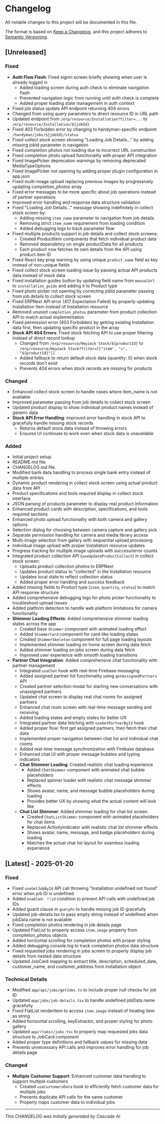 # Changelog

All notable changes to this project will be documented in this file.

The format is based on [Keep a Changelog](https://keepachangelog.com/en/1.0.0/),
and this project adheres to [Semantic Versioning](https://semver.org/spec/v2.0.0.html).

## [Unreleased]

### Fixed
- **Auth Flow Flash**: Fixed signin screen briefly showing when user is already logged in
  - Added loading screen during auth check to eliminate navigation flash
  - Prevented navigation logic from running until auth check is complete
  - Added proper loading state management in auth context
- Fixed job status update API endpoint returning 404 errors
- Changed from using query parameters to direct resource ID in URL path
- Updated endpoint from `/erp/resource/Installation?filter=...` to `/erp/resource/Installation/${jobId}`
- Fixed 403 Forbidden error by changing to handyman-specific endpoint `/handyman/jobs/${jobId}/status`
- Fixed collect stock screen showing "Loading Job Details..." by adding missing jobId parameter in navigation
- Fixed completion photos not loading due to incorrect URL construction
- Fixed completion photo upload functionality with proper API integration
- Fixed ImagePicker deprecation warnings by removing deprecated MediaTypeOptions
- Fixed ImagePicker not opening by adding proper plugin configuration in app.json
- Fixed multi-image upload replacing previous images by progressively updating completion_photos array
- Fixed error messages to be more specific about job operations instead of partner operations
- Improved error handling and response data structure validation
- Fixed "Loading Job Details..." message showing indefinitely in collect stock screen by:
  - Adding missing `item_name` parameter to navigation from job details
  - Removing strict `item_name` requirement from loading condition
  - Added debugging logs to track parameter flow
- Fixed multiple products support in job details and collect stock screens:
  - Created ProductItem components that fetch individual product data
  - Removed dependency on single productData for all products
  - Each product now fetches its own details from the API using product.item ID
- Fixed React key prop warning by using unique `product.name` field as key instead of non-unique fields
- Fixed collect stock screen loading issue by passing actual API products data instead of mock data
- Fixed installation guides button by updating field name from `manualUrl` to `installation_guide` and adding it to Product type
- Fixed photo picker not opening by correcting jobId parameter passing from job details to collect stock screen
- Fixed ERPNext API error (417 Expectation Failed) by properly updating Installation Item instead of Installation resource
- Removed unused `completion_photos` parameter from product collection API to match actual implementation
- Fixed permission error (403 Forbidden) by getting existing Installation data first, then updating specific product in the array
- **Stock API 404 Errors**: Fixed stock fetching API to use proper filtering instead of direct record lookup
  - Changed from `/erp/resource/Heyzack Stock/${productId}` to `/erp/resource/Heyzack Stock?filter=[["item", "=", "${productId}"]]`
  - Added fallback to return default stock data (quantity: 0) when stock records don't exist
  - Prevents 404 errors when stock records are missing for products

### Changed
- Enhanced collect stock screen to handle cases where item_name is not available
- Improved parameter passing from job details to collect stock screen
- Updated product display to show individual product names instead of generic data
- **Stock API Error Handling**: Improved error handling in stock API to gracefully handle missing stock records
  - Returns default stock data instead of throwing errors
  - Ensures UI continues to work even when stock data is unavailable

### Added
- Initial project setup.
- README.md file.
- CHANGELOG.md file.
- Modified bank data handling to process single bank entry instead of multiple entries
- Dynamic product rendering in collect stock screen using actual product data from API
- Product specifications and tools required display in collect stock interface
- JSON parsing of products parameter to display real product information
- Enhanced product cards with description, specifications, and tools required sections
- Enhanced photo upload functionality with both camera and gallery options
- Selection dialog for choosing between camera capture and gallery pick
- Separate permission handling for camera and media library access
- Multi-image selection from gallery with sequential upload processing
- Individual image upload with proper Installation resource updates
- Progress tracking for multiple image uploads with success/error counts
- Integrated product collection API (`useUpdateProductCollect`) in collect stock screen:
  - Uploads product collection photos to ERPNext
  - Updates product status to "collected" in the Installation resource
  - Updates local state to reflect collection status
  - Added proper error handling and success feedback
- Added missing fields to Product type (`item`, `quantity`, `status`) to match API response structure
- Added comprehensive debugging logs for photo picker functionality to troubleshoot upload issues
- Added platform detection to handle web platform limitations for camera functionality
- **Shimmer Loading Effects**: Added comprehensive shimmer loading states across the app
  - Created base `Shimmer` component with animated loading effect
  - Added `ShimmerCard` component for card-like loading states
  - Created `ShimmerSkeleton` component for full page loading layouts
  - Implemented shimmer loading on home screen during data fetch
  - Added shimmer loading on jobs screen during data fetch
  - Improved user experience with smooth loading transitions
- **Partner Chat Integration**: Added comprehensive chat functionality with partner management
  - Integrated `useChat` hook with real-time Firebase messaging
  - Added assigned partner list functionality using `getAssignedPartners` API
  - Created partner selection modal for starting new conversations with unassigned partners
  - Updated chat screen to display real chat rooms for assigned partners
  - Enhanced chat room screen with real-time message sending and receiving
  - Added loading states and empty states for better UX
  - Integrated partner data fetching with `useGetPartnerById` hook
  - Added proper flow: first get assigned partners, then fetch their chat data
  - Implemented proper navigation between chat list and individual chat rooms
  - Added real-time message synchronization with Firebase database
  - Enhanced chat UI with proper message bubbles and typing indicators
  - **Chat Shimmer Loading**: Created realistic chat loading experience
    - Added `ChatShimmer` component with animated chat bubble placeholders
    - Replaced spinner loader with realistic chat message shimmer effects
    - Shows avatar, name, and message bubble placeholders during loading
    - Provides better UX by showing what the actual content will look like
  - **Chat List Shimmer**: Added shimmer loading for chat list screen
    - Created `ChatListShimmer` component with animated placeholders for chat items
    - Replaced ActivityIndicator with realistic chat list shimmer effects
    - Shows avatar, name, message, and badge placeholders during loading
    - Matches the actual chat list layout for seamless loading experience

## [Latest] - 2025-01-20

### Fixed
- Fixed `useGetJobById` API call throwing "Installation undefined not found" error when job ID is undefined
- Added `enabled: !!id` condition to prevent API calls with undefined job IDs
- Added guard clause in `queryFn` to handle missing job ID gracefully
- Updated job-details.tsx to pass empty string instead of undefined when jobData.name is not available
- Fixed completion photos rendering in job details page
- Updated FlatList to properly access `item.image` property from completion_photos objects
- Added horizontal scrolling for completion photos with proper styling
- Added debugging console.log to track completion photos data structure
- Fixed requested jobs rendering in jobs screen to properly display job details from nested data structure
- Updated JobCard mapping to extract title, description, scheduled_date, customer_name, and customer_address from installation object

### Technical Details
- Modified `app/api/jobs/getJobs.ts` to include proper null checks for job ID
- Updated `app/jobs/job-details.tsx` to handle undefined jobData.name gracefully
- Fixed FlatList renderItem to access `item.image` instead of treating item as string
- Added horizontal scrolling, keyExtractor, and proper styling for photo gallery
- Updated `app/(tabs)/jobs.tsx` to properly map requested jobs data structure to JobCard component
- Added proper type definitions and fallback values for missing data
- Prevents unnecessary API calls and improves error handling for job details page

### Changed
- **Multiple Customer Support**: Enhanced customer data handling to support multiple customers
  - Created `useCustomersData` hook to efficiently fetch customer data for multiple jobs
  - Prevents duplicate API calls for the same customer
  - Properly maps customer data to individual jobs

---

*This CHANGELOG was initially generated by Cascade AI.*
